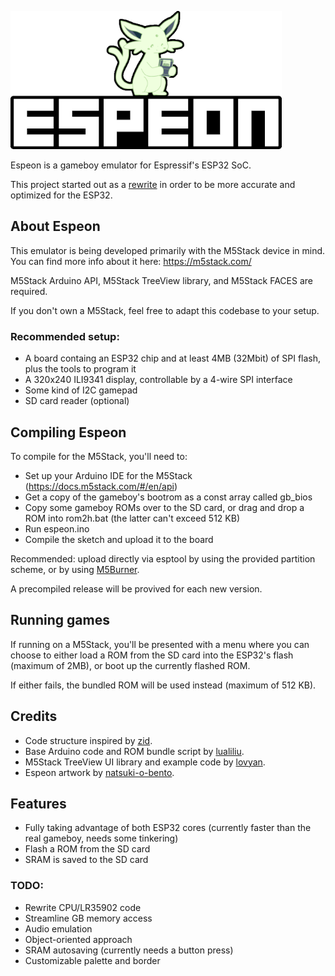 ![Espeon](/logo/espeon_dmg_small.png)

Espeon is a gameboy emulator for Espressif's ESP32 SoC.

This project started out as a [rewrite](https://github.com/Ryuzaki-MrL/m5stack-gameboy) in order to be more accurate and optimized for the ESP32.

## About Espeon

This emulator is being developed primarily with the M5Stack device in mind. You can find more info about it here: https://m5stack.com/

M5Stack Arduino API, M5Stack TreeView library, and M5Stack FACES are required.

If you don't own a M5Stack, feel free to adapt this codebase to your setup.

### Recommended setup:

* A board containg an ESP32 chip and at least 4MB (32Mbit) of SPI flash, plus the tools to program it
* A 320x240 ILI9341 display, controllable by a 4-wire SPI interface
* Some kind of I2C gamepad
* SD card reader (optional)

## Compiling Espeon

To compile for the M5Stack, you'll need to:

* Set up your Arduino IDE for the M5Stack (https://docs.m5stack.com/#/en/api)
* Get a copy of the gameboy's bootrom as a const array called gb_bios
* Copy some gameboy ROMs over to the SD card, or drag and drop a ROM into rom2h.bat (the latter can't exceed 512 KB)
* Run espeon.ino
* Compile the sketch and upload it to the board

Recommended: upload directly via esptool by using the provided partition scheme, or by using [M5Burner](http://m5stack.oss-cn-shenzhen.aliyuncs.com/resource/software/M5Burner.zip).

A precompiled release will be provived for each new version.

## Running games

If running on a M5Stack, you'll be presented with a menu where you can choose to either load a ROM from the SD card into the ESP32's flash (maximum of 2MB), or boot up the currently flashed ROM.

If either fails, the bundled ROM will be used instead (maximum of 512 KB).

## Credits

* Code structure inspired by [zid](https://github.com/zid).
* Base Arduino code and ROM bundle script by [lualiliu](https://github.com/lualiliu).
* M5Stack TreeView UI library and example code by [lovyan](https://github.com/lovyan03).
* Espeon artwork by [natsuki-o-bento](https://www.deviantart.com/natsukio-bento).

## Features

* Fully taking advantage of both ESP32 cores (currently faster than the real gameboy, needs some tinkering)
* Flash a ROM from the SD card
* SRAM is saved to the SD card

### TODO:

* Rewrite CPU/LR35902 code
* Streamline GB memory access
* Audio emulation
* Object-oriented approach
* SRAM autosaving (currently needs a button press)
* Customizable palette and border
